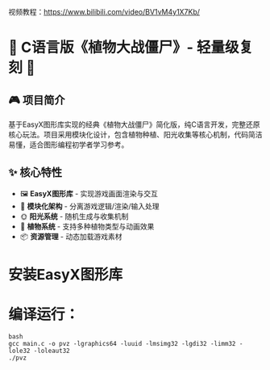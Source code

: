 视频教程：https://www.bilibili.com/video/BV1vM4y1X7Kb/

# 🌻 C语言版《植物大战僵尸》- 轻量级复刻 🌻

## 🎮 项目简介  
基于EasyX图形库实现的经典《植物大战僵尸》简化版，纯C语言开发，完整还原核心玩法。项目采用模块化设计，包含植物种植、阳光收集等核心机制，代码简洁易懂，适合图形编程初学者学习参考。

## ✨ 核心特性  
- 🖼️ **EasyX图形库** - 实现游戏画面渲染与交互  
- 🧩 **模块化架构** - 分离游戏逻辑/渲染/输入处理  
- 🌞 **阳光系统** - 随机生成与收集机制  
- 🌱 **植物系统** - 支持多种植物类型与动画效果  
- 📦 **资源管理** - 动态加载游戏素材  

# 安装EasyX图形库

# 编译运行：

```
bash
gcc main.c -o pvz -lgraphics64 -luuid -lmsimg32 -lgdi32 -limm32 -lole32 -loleaut32
./pvz
```
